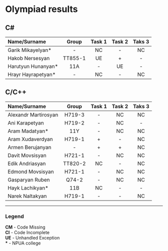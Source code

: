# Olympiad results

## C\#

| Name/Surname        | Group   | Task 1 | Task 2 | Taks 3 |
|:--------------------|:-------:|:------:|:------:|:------:|
| Garik Mikayelyan*   | -       | NC     | -      | NC     |
| Hakob Nersesyan     | TT855-1 | UE     | +      | -      |
| Harutyun Hunanyan*  | 11A     | -      | UE     | -      |
| Hrayr Hayrapetyan*  | -       | NC     | -      | NC     |

## C/C++

| Name/Surname         | Group   | Task 1 | Task 2 | Taks 3 |
|:---------------------|:-------:|:------:|:------:|:------:|
| Alexandr Martirosyan | H719-3  | -      | NC     | NC     |
| Ani Karapetyan       | H719-2  | -      | NC     | -      |
| Aram Madatyan*       | 11Y     | -      | NC     | NC     |
| Aram Xudaverdyan     | H719-1  | +      | -      | NC     |
| Armen Berujanyan     | -       | +      | +      | NC     |
| Davit Movsisyan      | H721-1  | -      | NC     | NC     |
| Edik Andriasyan      | TT820-2 | NC     | -      | NC     |
| Edmond Movsisyan     | H721-1  | -      | NC     | NC     |
| Gasparyan Ruben      | Q74-2   | -      | NC     | NC     |
| Hayk Lachikyan*      | 11B     | NC     | -      | -      |
| Narek Naltakyan      | H719-1  | -      | -      | NC     |

-------------------------------------------------------------

### Legend

**CM** - Code Missing  
**CI** - Code Incomplete  
**UE** - Unhandled Exception  
**\*** - NPUA college  
